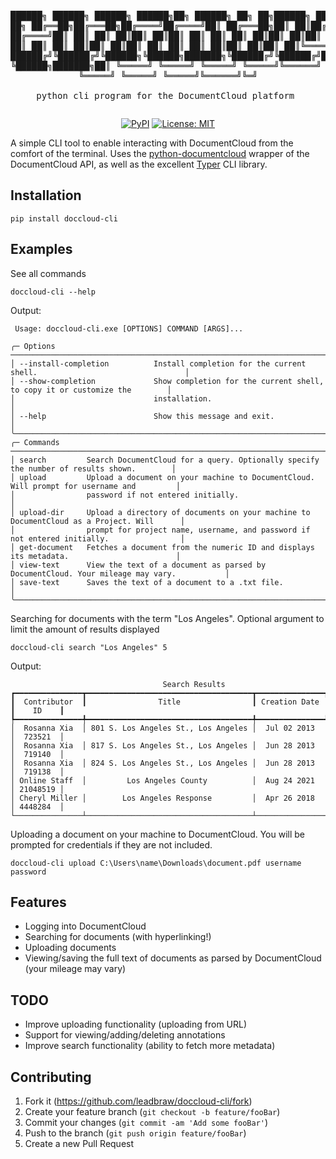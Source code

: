 <div align="center">
<pre>                                         

██████╗  ██████╗  ██████╗ ██████╗██╗      ██████╗ ██╗   ██╗██████╗        ██████╗██╗     ██╗
██╔══██╗██╔═══██╗██╔════╝██╔════╝██║     ██╔═══██╗██║   ██║██╔══██╗      ██╔════╝██║     ██║
██║  ██║██║   ██║██║     ██║     ██║     ██║   ██║██║   ██║██║  ██║█████╗██║     ██║     ██║
██║  ██║██║   ██║██║     ██║     ██║     ██║   ██║██║   ██║██║  ██║╚════╝██║     ██║     ██║
██████╔╝╚██████╔╝╚██████╗╚██████╗███████╗╚██████╔╝╚██████╔╝██████╔╝      ╚██████╗███████╗██║
╚═════╝  ╚═════╝  ╚═════╝ ╚═════╝╚══════╝ ╚═════╝  ╚═════╝ ╚═════╝        ╚═════╝╚══════╝╚═╝                                                                                                                                                       
python cli program for the DocumentCloud platform
</pre>
[![PyPI](https://img.shields.io/pypi/v/doccloud-cli.svg)](https://pypi.org/project/doccloud-cli/)
[![License: MIT](https://img.shields.io/badge/License-MIT-green.svg)](https://opensource.org/licenses/MIT)
</div>

A simple CLI tool to enable interacting with DocumentCloud from the comfort of the terminal. Uses the [python-documentcloud](https://github.com/muckrock/python-documentcloud) wrapper of the DocumentCloud API, as well as the excellent [Typer](https://github.com/fastapi/typer) CLI library.

## Installation
```
pip install doccloud-cli
```

## Examples
See all commands
```
doccloud-cli --help
```
Output:
```
 Usage: doccloud-cli.exe [OPTIONS] COMMAND [ARGS]...                                                       

╭─ Options ───────────────────────────────────────────────────────────────────────────────────────────────╮
│ --install-completion          Install completion for the current shell.                                 │
│ --show-completion             Show completion for the current shell, to copy it or customize the        │
│                               installation.                                                             │
│ --help                        Show this message and exit.                                               │
╰─────────────────────────────────────────────────────────────────────────────────────────────────────────╯
╭─ Commands ──────────────────────────────────────────────────────────────────────────────────────────────╮
│ search         Search DocumentCloud for a query. Optionally specify the number of results shown.        │
│ upload         Upload a document on your machine to DocumentCloud. Will prompt for username and         │
│                password if not entered initially.                                                       │
│ upload-dir     Upload a directory of documents on your machine to DocumentCloud as a Project. Will      │
│                prompt for project name, username, and password if not entered initially.                │
│ get-document   Fetches a document from the numeric ID and displays its metadata.                        │
│ view-text      View the text of a document as parsed by DocumentCloud. Your mileage may vary.           │
│ save-text      Saves the text of a document to a .txt file.                                             │
╰─────────────────────────────────────────────────────────────────────────────────────────────────────────╯
```
Searching for documents with the term "Los Angeles". Optional argument to limit the amount of results displayed
```
doccloud-cli search "Los Angeles" 5
```
Output:
```
                                  Search Results                                  
┏━━━━━━━━━━━━━━━┳━━━━━━━━━━━━━━━━━━━━━━━━━━━━━━━━━━━━━┳━━━━━━━━━━━━━━━┳━━━━━━━━━━┓
┃  Contributor  ┃                Title                ┃ Creation Date ┃    ID    ┃
┡━━━━━━━━━━━━━━━╇━━━━━━━━━━━━━━━━━━━━━━━━━━━━━━━━━━━━━╇━━━━━━━━━━━━━━━╇━━━━━━━━━━┩
│  Rosanna Xia  │ 801 S. Los Angeles St., Los Angeles │  Jul 02 2013  │  723521  │
│  Rosanna Xia  │ 817 S. Los Angeles St., Los Angeles │  Jun 28 2013  │  719140  │
│  Rosanna Xia  │ 824 S. Los Angeles St., Los Angeles │  Jun 28 2013  │  719138  │
│ Online Staff  │         Los Angeles County          │  Aug 24 2021  │ 21048519 │
│ Cheryl Miller │        Los Angeles Response         │  Apr 26 2018  │ 4448284  │
└───────────────┴─────────────────────────────────────┴───────────────┴──────────┘

```
Uploading a document on your machine to DocumentCloud. You will be prompted for credentials if they are not included.
```
doccloud-cli upload C:\Users\name\Downloads\document.pdf username password
``` 
## Features ##
- Logging into DocumentCloud
- Searching for documents (with hyperlinking!)
- Uploading documents
- Viewing/saving the full text of documents as parsed by DocumentCloud (your mileage may vary)

## TODO ##
- Improve uploading functionality (uploading from URL)
- Support for viewing/adding/deleting annotations
- Improve search functionality (ability to fetch more metadata)

## Contributing
1. Fork it (<https://github.com/leadbraw/doccloud-cli/fork>)
2. Create your feature branch (`git checkout -b feature/fooBar`)
3. Commit your changes (`git commit -am 'Add some fooBar'`)
4. Push to the branch (`git push origin feature/fooBar`)
5. Create a new Pull Request
